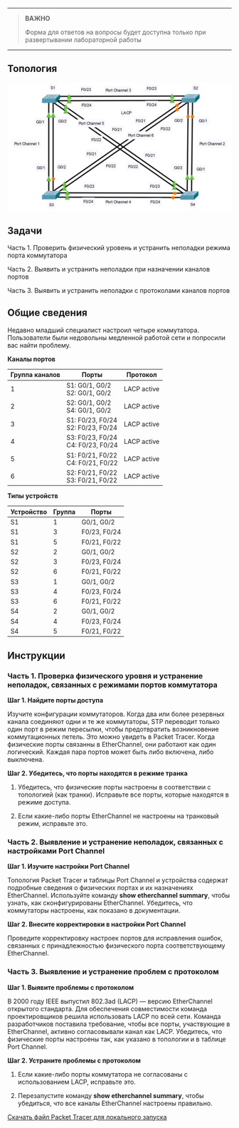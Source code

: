 
---

> **ВАЖНО**
> 
> Форма для ответов на вопросы будет доступна только при развертывании лабораторной работы 

---

## Топология

![](./assets/topology.png)

## Задачи

Часть 1. Проверить физический уровень и устранить неполадки режима порта коммутатора

Часть 2. Выявить и устранить неполадки при назначении каналов портов

Часть 3. Выявить и устранить неполадки с протоколами каналов портов

## Общие сведения

Недавно младший специалист настроил четыре коммутатора. Пользователи были недовольны медленной работой сети и попросили вас найти проблему.

**Каналы портов**

| **Группа каналов** | **Порты** | **Протокол** |
|---|---|---|
| 1 | S1: G0/1, G0/2<br>S2: G0/1, G0/2 | LACP active |
| 2 | S2: G0/1, G0/2<br>S4: G0/1, G0/2 | LACP active |
| 3 | S1: F0/23, F0/24<br>S2: F0/23, F0/24 | LACP active |
| 4 | S3: F0/23, F0/24<br>С4: F0/23, F0/24 | LACP active |
| 5 | S1: F0/21, F0/22<br>С4: F0/21, F0/22 | LACP active |
| 6 | S2: F0/21, F0/22<br>S3: F0/21, F0/22 | LACP active |

**Типы устройств**

| **Устройство** | **Группа** | **Порты**        |
|------------|--------|--------------|
| S1         | 1      | G0/1, G0/2   |
| S1         | 3      | F0/23, F0/24 |
| S1         | 5      | F0/21, F0/22 |
| S2         | 2      | G0/1, G0/2   |
| S2         | 3      | F0/23, F0/24 |
| S2         | 6      | F0/21, F0/22 |
| S3         | 1      | G0/1, G0/2   |
| S3         | 4      | F0/23, F0/24 |
| S3         | 6      | F0/21, F0/22 |
| S4         | 2      | G0/1, G0/2   |
| S4         | 4      | F0/23, F0/24 |
| S4         | 5      | F0/21, F0/22 |

## Инструкции

### Часть 1. Проверка физического уровня и устранение неполадок, связанных с режимами портов коммутатора

**Шаг 1. Найдите порты доступа**

Изучите конфигурации коммутаторов. Когда два или более резервных канала соединяют одни и те же коммутаторы, STP переводит только один порт в режим пересылки, чтобы предотвратить возникновение коммутационных петель. Это можно увидеть в Packet Tracer. Когда физические порты связанны в EtherChannel, они работают как один логический. Каждая пара портов может быть либо включена, либо выключена.

**Шаг 2. Убедитесь, что порты находятся в режиме транка**

1.  Убедитесь, что физические порты настроены в соответствии с топологией (как транки). Исправьте все порты, которые находятся в режиме доступа.

2.  Если какие-либо порты EtherChannel не настроены на транковый режим, исправьте это.

### Часть 2. Выявление и устранение неполадок, связанных с настройками Port Channel

**Шаг 1. Изучите настройки Port Channel**

Топология Packet Tracer и таблицы Port Channel и устройства содержат подробные сведения о физических портах и их назначениях EtherChannel. Используйте команду **show etherchannel summary**, чтобы узнать, как сконфигурированы EtherChannel. Убедитесь, что коммутаторы настроены, как показано в документации.

**Шаг 2. Внесите корректировки в настройки Port Channel**

Проведите корректировку настроек портов для исправления ошибок, связанных с принадлежностью физического порта соответствующему EtherChannel.

### Часть 3. Выявление и устранение проблем с протоколом

**Шаг 1. Выявите проблемы с протоколом**

В 2000 году IEEE выпустил 802.3ad (LACP) — версию EtherChannel открытого стандарта. Для обеспечения совместимости команда проектировщиков решила использовать LACP по всей сети. Команда разработчиков поставила требование, чтобы все порты, участвующие в EtherChannel, активно согласовывали канал как LACP. Убедитесь, что физические порты настроены так, как указано в топологии и в таблице Port Channel.

**Шаг 2. Устраните проблемы с протоколом**

1.  Если какие-либо порты коммутатора не согласованы с использованием LACP, исправьте это.

2.  Перезапустите команду **show etherchannel summary**, чтобы убедиться, что все каналы EtherChannel настроены правильно.

[Скачать файл Packet Tracer для локального запуска](./assets/6.3.4-lab.pka)
